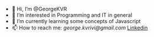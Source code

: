 - 👋 Hi, I’m @GeorgeKVR
- 👀 I’m interested in Programming and IT in general
- 🌱 I’m currently learning some concepts of Javascript
- 📫 How to reach me: _george.kvrivi@gmail.com_  [Linkedin](https://www.linkedin.com/in/giorgi-kvrivishvili-5667321b4/)

<!---
GeorgeKVR/GeorgeKVR is a ✨ special ✨ repository because its `README.md` (this file) appears on your GitHub profile.
You can click the Preview link to take a look at your changes.
--->

